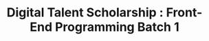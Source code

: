 ---
layout:   certificate
title:    "Digital Talent Scholarship : Front-End Programming Batch 1"
slug:     pro1
category: dts
issuer:   "Kementerian Komunikasi dan Informatika Republik Indonesia"
---
